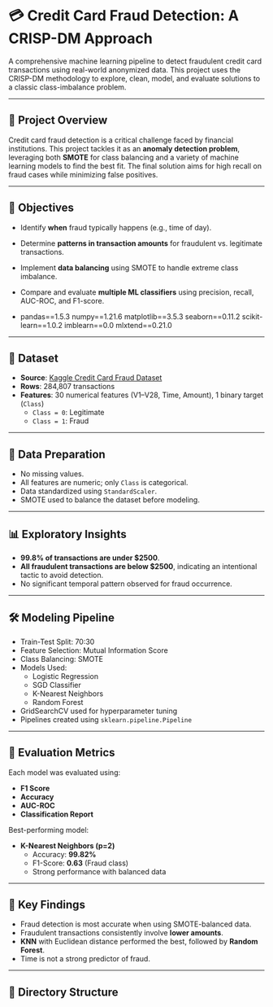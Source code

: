 # 💳 Credit Card Fraud Detection: A CRISP-DM Approach

A comprehensive machine learning pipeline to detect fraudulent credit card transactions using real-world anonymized data. This project uses the CRISP-DM methodology to explore, clean, model, and evaluate solutions to a classic class-imbalance problem.

---

## 📌 Project Overview

Credit card fraud detection is a critical challenge faced by financial institutions. This project tackles it as an **anomaly detection problem**, leveraging both **SMOTE** for class balancing and a variety of machine learning models to find the best fit. The final solution aims for high recall on fraud cases while minimizing false positives.

---

## 🧠 Objectives

- Identify **when** fraud typically happens (e.g., time of day).
- Determine **patterns in transaction amounts** for fraudulent vs. legitimate transactions.
- Implement **data balancing** using SMOTE to handle extreme class imbalance.
- Compare and evaluate **multiple ML classifiers** using precision, recall, AUC-ROC, and F1-score.

- pandas==1.5.3
numpy==1.21.6
matplotlib==3.5.3
seaborn==0.11.2
scikit-learn==1.0.2
imblearn==0.0
mlxtend==0.21.0


---

## 📂 Dataset

- **Source**: [Kaggle Credit Card Fraud Dataset](https://www.kaggle.com/mlg-ulb/creditcardfraud)
- **Rows**: 284,807 transactions  
- **Features**: 30 numerical features (V1–V28, Time, Amount), 1 binary target (`Class`)  
  - `Class = 0`: Legitimate  
  - `Class = 1`: Fraud

---

## 🧹 Data Preparation

- No missing values.
- All features are numeric; only `Class` is categorical.
- Data standardized using `StandardScaler`.
- SMOTE used to balance the dataset before modeling.

---

## 📊 Exploratory Insights

- **99.8% of transactions are under $2500**.
- **All fraudulent transactions are below $2500**, indicating an intentional tactic to avoid detection.
- No significant temporal pattern observed for fraud occurrence.

---

## 🛠️ Modeling Pipeline

- Train-Test Split: 70:30
- Feature Selection: Mutual Information Score
- Class Balancing: SMOTE
- Models Used:
  - Logistic Regression
  - SGD Classifier
  - K-Nearest Neighbors
  - Random Forest
- GridSearchCV used for hyperparameter tuning
- Pipelines created using `sklearn.pipeline.Pipeline`

---

## 🧪 Evaluation Metrics

Each model was evaluated using:

- **F1 Score**
- **Accuracy**
- **AUC-ROC**
- **Classification Report**

Best-performing model:
- **K-Nearest Neighbors (p=2)**  
  - Accuracy: **99.82%**  
  - F1-Score: **0.63** (Fraud class)  
  - Strong performance with balanced data

---

## 🧾 Key Findings

- Fraud detection is most accurate when using SMOTE-balanced data.
- Fraudulent transactions consistently involve **lower amounts**.
- **KNN** with Euclidean distance performed the best, followed by **Random Forest**.
- Time is not a strong predictor of fraud.

---

## 📁 Directory Structure

